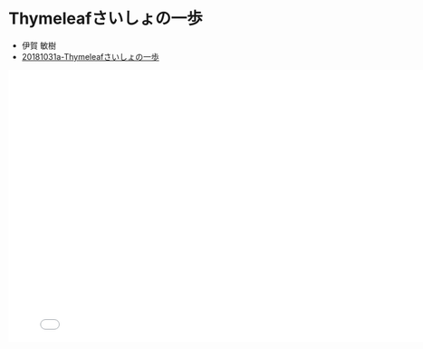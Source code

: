 # Thymeleafさいしょの⼀歩

- 伊賀 敏樹
- [20181031a-Thymeleafさいしょの一歩](https://ozaki25.github.io/spring-fest-2018/pdf/20181031a-Thymeleaf%E3%81%95%E3%81%84%E3%81%97%E3%82%87%E3%81%AE%E4%B8%80%E6%AD%A9.pdf)

<iframe src="/spring-fest-2018/pdf/20181031a-Thymeleafさいしょの一歩.pdf" width="800" height="480" scrolling="no" frameborder="0" webkitallowfullscreen mozallowfullscreen allowfullscreen></iframe>
